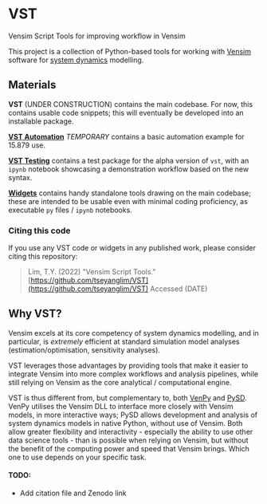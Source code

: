 # VST
 Vensim Script Tools for improving workflow in Vensim

This project is a collection of Python-based tools for working with [Vensim](https://vensim.com/) software for [system dynamics](http://en.wikipedia.org/wiki/System_dynamics) modelling.

## Materials

**VST** (UNDER CONSTRUCTION) contains the main codebase. For now, this contains usable code snippets; this will eventually be developed into an installable package.

[**VST Automation**](VST%20Automation) *TEMPORARY* contains a basic automation example for 15.879 use.

[**VST Testing**](VST%20Testing) contains a test package for the alpha version of `vst`, with an `ipynb` notebook showcasing a demonstration workflow based on the new syntax.

[**Widgets**](Widgets) contains handy standalone tools drawing on the main codebase; these are intended to be usable even with minimal coding proficiency, as executable `py` files / `ipynb` notebooks.

### Citing this code

If you use any VST code or widgets in any published work, please consider citing this repository:
>Lim, T.Y. (2022) "Vensim Script Tools." [https://github.com/tseyanglim/VST](https://github.com/tseyanglim/VST) Accessed (DATE)


## Why VST?

Vensim excels at its core competency of system dynamics modelling, and in particular, is *extremely* efficient at standard simulation model analyses (estimation/optimisation, sensitivity analyses).

VST leverages those advantages by providing tools that make it easier to integrate Vensim into more complex workflows and analysis pipelines, while still relying on Vensim as the core analytical / computational engine.

VST is thus different from, but complementary to, both [VenPy](https://github.com/VensimOfficial/venpy) and [PySD](https://github.com/SDXorg/pysd). VenPy utilises the Vensim DLL to interface more closely with Vensim models, in more interactive ways; PySD allows development and analysis of system dynamics models in native Python, without use of Vensim. Both allow greater flexibility and interactivity - especially the ability to use other data science tools - than is possible when relying on Vensim, but without the benefit of the computing power and speed that Vensim brings. Which one to use depends on your specific task.


#### TODO:
- Add citation file and Zenodo link
